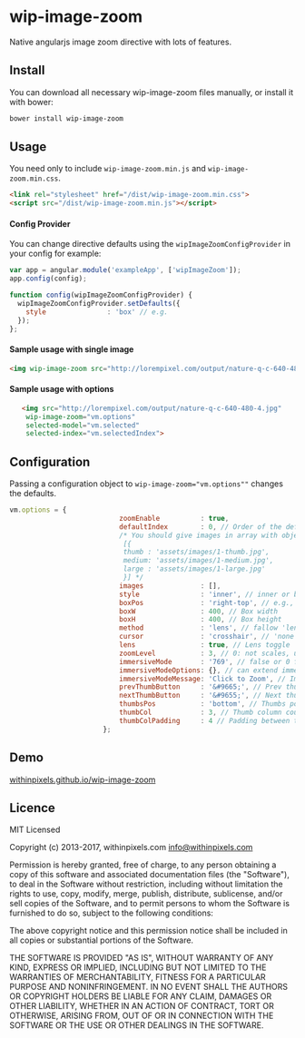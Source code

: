 # wip-image-zoom
Native angularjs image zoom directive with lots of features.

## Install

You can download all necessary wip-image-zoom files manually, or install it with bower:

```bash
bower install wip-image-zoom
```


## Usage

You need only to include ``wip-image-zoom.min.js`` and ``wip-image-zoom.min.css``. 

```html
<link rel="stylesheet" href="/dist/wip-image-zoom.min.css">
<script src="/dist/wip-image-zoom.min.js"></script>
```

#### Config Provider

You can change directive defaults using the ``wipImageZoomConfigProvider`` in your config for example:

```javascript
var app = angular.module('exampleApp', ['wipImageZoom']);
app.config(config);

function config(wipImageZoomConfigProvider) {
  wipImageZoomConfigProvider.setDefaults({
    style               : 'box' // e.g.
  });
};
```
#### Sample usage with single image
```html
<img wip-image-zoom src="http://lorempixel.com/output/nature-q-c-640-480-4.jpg">
```

#### Sample usage with options
```html
   <img src="http://lorempixel.com/output/nature-q-c-640-480-4.jpg" 
    wip-image-zoom="vm.options" 
    selected-model="vm.selected"
    selected-index="vm.selectedIndex">
```

## Configuration
Passing a configuration object to ``wip-image-zoom="vm.options""`` changes the defaults.

```js
vm.options = {
                           zoomEnable          : true,
                           defaultIndex        : 0, // Order of the default selected Image
                           /* You should give images in array with object properties
                            [{
                            thumb : 'assets/images/1-thumb.jpg',
                            medium: 'assets/images/1-medium.jpg',
                            large : 'assets/images/1-large.jpg'
                            }] */
                           images              : [],
                           style               : 'inner', // inner or box
                           boxPos              : 'right-top', // e.g., right-top, right-middle, right-bottom, top-center, top-left, top-right ...
                           boxW                : 400, // Box width
                           boxH                : 400, // Box height
                           method              : 'lens', // fallow 'lens' or 'pointer'
                           cursor              : 'crosshair', // 'none', 'default', 'crosshair', 'pointer', 'move'
                           lens                : true, // Lens toggle
                           zoomLevel           : 3, // 0: not scales, uses the original large image size, use 1 and above to adjust.
                           immersiveMode       : '769', // false or 0 for disable, always, max width(px) for trigger
                           immersiveModeOptions: {}, // can extend immersed mode options
                           immersiveModeMessage: 'Click to Zoom', // Immersive mode message
                           prevThumbButton     : '&#9665;', // Prev thumb button (html)
                           nextThumbButton     : '&#9655;', // Next thumb button (html)
                           thumbsPos           : 'bottom', // Thumbs position: 'top', 'bottom'
                           thumbCol            : 3, // Thumb column count
                           thumbColPadding     : 4 // Padding between thumbs
                       };
````

## Demo
[withinpixels.github.io/wip-image-zoom](https://withinpixels.github.io/wip-image-zoom)

## Licence

MIT Licensed

Copyright (c) 2013-2017, withinpixels.com <info@withinpixels.com>

Permission is hereby granted, free of charge, to any person obtaining a copy of this software and associated documentation files (the "Software"), to deal in the Software without restriction, including without limitation the rights to use, copy, modify, merge, publish, distribute, sublicense, and/or sell copies of the Software, and to permit persons to whom the Software is furnished to do so, subject to the following conditions:

The above copyright notice and this permission notice shall be included in all copies or substantial portions of the Software.

THE SOFTWARE IS PROVIDED "AS IS", WITHOUT WARRANTY OF ANY KIND, EXPRESS OR IMPLIED, INCLUDING BUT NOT LIMITED TO THE WARRANTIES OF MERCHANTABILITY, FITNESS FOR A PARTICULAR PURPOSE AND NONINFRINGEMENT. IN NO EVENT SHALL THE AUTHORS OR COPYRIGHT HOLDERS BE LIABLE FOR ANY CLAIM, DAMAGES OR OTHER LIABILITY, WHETHER IN AN ACTION OF CONTRACT, TORT OR OTHERWISE, ARISING FROM, OUT OF OR IN CONNECTION WITH THE SOFTWARE OR THE USE OR OTHER DEALINGS IN THE SOFTWARE.
